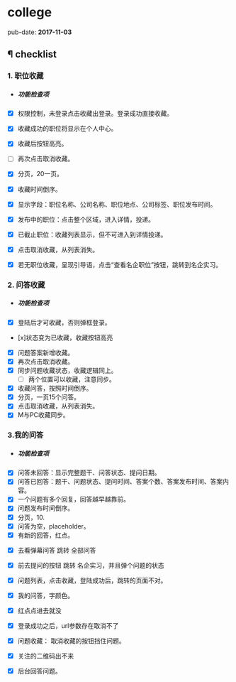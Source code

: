 # college

pub-date: **2017-11-03**

## ¶ checklist

### 1. 职位收藏

- ##### 功能检查项

- [x] 权限控制，未登录点击收藏出登录。登录成功直接收藏。
- [x] 收藏成功的职位将显示在个人中心。
- [x] 收藏后按钮高亮。
- [ ] 再次点击取消收藏。

- [x] 分页，20一页。
- [x] 收藏时间倒序。
- [x] 显示字段：职位名称、公司名称、职位地点、公司标签、职位发布时间。
- [x] 发布中的职位：点击整个区域，进入详情，投递。
- [x] 已截止职位：收藏列表显示，但不可进入到详情投递。
- [x] 点击取消收藏，从列表消失。
- [x] 若无职位收藏，呈现引导语，点击“查看名企职位”按钮，跳转到名企实习。

### 2. 问答收藏

- ##### 功能检查项

- [x] 登陆后才可收藏，否则弹框登录。
- [x]状态变为已收藏，收藏按钮高亮
- [x] 问题答案新增收藏。
- [x] 再次点击取消收藏。
- [x] 同步问题收藏状态，收藏逻辑同上。
  - [ ] 两个位置可以收藏，注意同步。

- [x] 收藏问答，按照时间倒序。
- [x] 分页，一页15个问答。
- [x] 点击取消收藏，从列表消失。
- [x] M与PC收藏同步。

### 3.我的问答

- ##### 功能检查项

- [x] 问答未回答：显示完整题干、问答状态、提问日期。
- [x] 问答已回答：题干、问题状态、提问时间、答案个数、答案发布时间、答案内容。
- [x] 一个问题有多个回复，回答越早越靠前。
- [x] 问题发布时间倒序。
- [x] 分页，10.
- [x] 问答为空，placeholder。
- [x] 有新的回答，红点。
<!--
- [ ] 职位收藏列表 -> 公司的标签
- [ ] 问答收藏列表 -> 问题的答案 -->


- [x] 去看弹幕问答 跳转 全部问答
- [x] 前去提问的按钮 跳转 名企实习，并且弹个问题的状态

- [x] 问题列表，点击收藏，登陆成功后，跳转的页面不对。
- [x] 我的问答，字颜色。
- [x] 红点点进去就没

- [x] 登录成功之后，url参数存在取消不了
- [x] 问题收藏： 取消收藏的按钮挡住问题。
- [x] 关注的二维码出不来
- [x] 后台回答问题。

